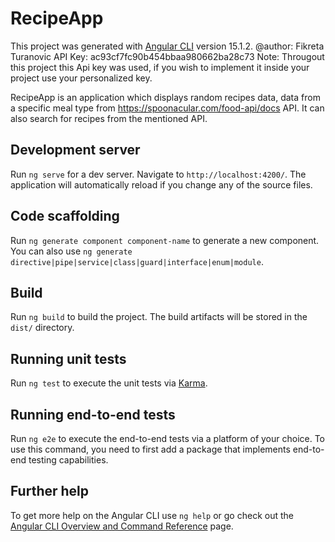 # RecipeApp

This project was generated with [Angular CLI](https://github.com/angular/angular-cli) version 15.1.2.
@author: Fikreta Turanovic
API Key: ac93cf7fc90b454bbaa980662ba28c73
Note: Througout this project this Api key was used, if you wish to implement it inside your project use your personalized key.


RecipeApp is an application which displays random recipes data, data from a specific meal type from https://spoonacular.com/food-api/docs API. It can also search for recipes from the mentioned API.


## Development server

Run `ng serve` for a dev server. Navigate to `http://localhost:4200/`. The application will automatically reload if you change any of the source files.

## Code scaffolding

Run `ng generate component component-name` to generate a new component. You can also use `ng generate directive|pipe|service|class|guard|interface|enum|module`.

## Build

Run `ng build` to build the project. The build artifacts will be stored in the `dist/` directory.

## Running unit tests

Run `ng test` to execute the unit tests via [Karma](https://karma-runner.github.io).

## Running end-to-end tests

Run `ng e2e` to execute the end-to-end tests via a platform of your choice. To use this command, you need to first add a package that implements end-to-end testing capabilities.

## Further help

To get more help on the Angular CLI use `ng help` or go check out the [Angular CLI Overview and Command Reference](https://angular.io/cli) page.

